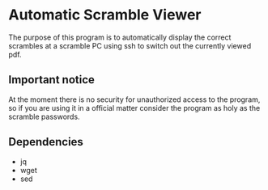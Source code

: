 # Automatic Scramble Viewer

The purpose of this program is to automatically display the correct scrambles at a scramble PC using ssh to switch out the currently viewed pdf.

## Important notice
At the moment there is no security for unauthorized access to the program, so if you are using it in a official matter consider the program as holy as the scramble passwords.

## Dependencies
  * jq
  * wget
  * sed
